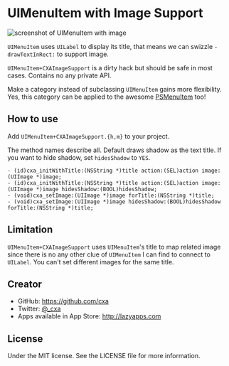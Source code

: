 # UIMenuItem with Image Support

![screenshot of UIMenuItem with image](https://raw.github.com/cxa/UIMenuItem-CXAImageSupport/master/screenshot.jpg)

`UIMenuItem` uses `UILabel` to display its title, that means we can swizzle `-drawTextInRect:` to support image.

`UIMenuItem+CXAImageSupport` is a dirty hack but should be safe in most cases. Contains no any private API.

Make a category instead of subclassing `UIMenuItem` gains more flexibility. Yes, this category can be applied to the awesome [PSMenuItem](https://github.com/steipete/PSMenuItem) too!

## How to use

Add `UIMenuItem+CXAImageSupport.{h,m}` to your project.

The method names describe all. Default draws shadow as the text title. If you want to hide shadow, set `hidesShadow` to `YES`. 

	- (id)cxa_initWithTitle:(NSString *)title action:(SEL)action image:(UIImage *)image;
	- (id)cxa_initWithTitle:(NSString *)title action:(SEL)action image:(UIImage *)image hidesShadow:(BOOL)hidesShadow;
	- (void)cxa_setImage:(UIImage *)image forTitle:(NSString *)title;
	- (void)cxa_setImage:(UIImage *)image hidesShadow:(BOOL)hidesShadow forTitle:(NSString *)title;
	
## Limitation

`UIMenuItem+CXAImageSupport` uses `UIMenuItem`'s title to map related image since there is no any other clue of `UIMenuItem` I can find to connect to `UILabel`. You can't set different images for the same title.

## Creator

* GitHub: <https://github.com/cxa>
* Twitter: [@_cxa](https://twitter.com/_cxa)
* Apps available in App Store: <http://lazyapps.com>

## License

Under the MIT license. See the LICENSE file for more information.
